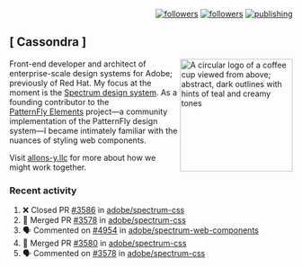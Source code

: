 <p align="right"><a rel="me" href="https://front-end.social/@castastrophe">
    <img alt="followers" title="Follow me on Mastodon" src="https://img.shields.io/mastodon/follow/109297102751309835?domain=https%3A%2F%2Ffront-end.social&label=Follow&logo=mastodon&logoColor=white&style=for-the-badge&labelColor=008080&color=006969"/></a>
  <a href="https://codepen.io/castastrophe/">
    <img alt="followers" title="Follow me on CodePen" src="https://img.shields.io/badge/23-1?color=640464&labelColor=7c007c&style=for-the-badge&logo=codepen&label=Follow"/></a>
<a href="https://castastrophe.medium.com/">
    <img alt="publishing" title="View articles on Medium" src="https://img.shields.io/badge/107-1?color=666&labelColor=444&label=subscribe&logo=medium&logoColor=white&style=for-the-badge"/></a>
</p>

## [&nbsp;Cassondra&nbsp;]

<img align="right" src="https://github-production-user-asset-6210df.s3.amazonaws.com/1840295/253016758-ba468774-1cd3-42c2-8f43-947b5eeb5edf.png" height="200" alt="A circular logo of a coffee cup viewed from above; abstract, dark outlines with hints of teal and creamy tones">

Front-end developer and architect of enterprise-scale design systems for Adobe; previously of Red Hat. My focus at the moment is the [Spectrum design system](https://github.com/adobe/spectrum-css). As a founding contributor to the [PatternFly&nbsp;Elements](https://github.com/patternfly/patternfly-elements) project&mdash;a community implementation of the PatternFly design system&mdash;I became intimately familiar with the nuances of styling web components.

Visit [allons-y.llc](http://allons-y.llc/) for more about how we might work together.

### Recent activity

<!--START_SECTION:activity-->
1. ❌ Closed PR [#3586](https://github.com/adobe/spectrum-css/pull/3586) in [adobe/spectrum-css](https://github.com/adobe/spectrum-css)
2. 🎉 Merged PR [#3578](https://github.com/adobe/spectrum-css/pull/3578) in [adobe/spectrum-css](https://github.com/adobe/spectrum-css)
3. 🗣 Commented on [#4954](https://github.com/adobe/spectrum-web-components/pull/4954#issuecomment-2688094843) in [adobe/spectrum-web-components](https://github.com/adobe/spectrum-web-components)
4. 🎉 Merged PR [#3580](https://github.com/adobe/spectrum-css/pull/3580) in [adobe/spectrum-css](https://github.com/adobe/spectrum-css)
5. 🗣 Commented on [#3578](https://github.com/adobe/spectrum-css/pull/3578#issuecomment-2686322136) in [adobe/spectrum-css](https://github.com/adobe/spectrum-css)
<!--END_SECTION:activity-->
